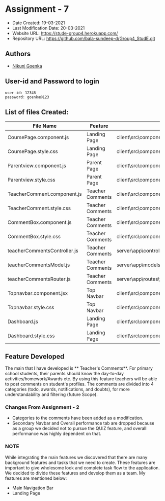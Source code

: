 # Assignment - 7

* Date Created: 19-03-2021
* Last Modification Date: 20-03-2021
* Website URL: https://stude-group4.herokuapp.com/
* Repository URL: https://github.com/bala-sundeep-d/Group4_StudE.git

## Authors
* [Nikunj Goenka](Nikunj.Goenka@dal.ca)

## User-id and Password to login
````
user-id: 12346
password: goenka@123
````

## List of files Created: </Title>
File Name  | Feature  |  File Path
------------- | ----------------------- | ------------- 
CoursePage.component.js | Landing Page  | client\src\components\coursePage\CoursePage.component.js 
CoursePage.style.css | Landing Page | client\src\components\coursePage\CoursePage.style.css 
Parentview.component.js | Parent Page | client\src\components\parentView\Parentview.component.js 
Parentview.style.css | Parent Page | client\src\components\parentView\Parentview.style.css 
TeacherComment.component.js | Teacher Comments | client\src\components\parentView\teacherComment\TeacherComment.component.js 
TeacherComment.style.css | Teacher Comments | client\src\components\parentView\teacherComment\TeacherComment.style.css
CommentBox.component.js | Teacher Comments | client\src\components\parentView\teacherComment\commentBox\CommentBox.component.js
CommentBox.style.css | Teacher Comments | client\src\components\parentView\teacherComment\commentBox\CommentBox.style.css
teacherCommentsController.js| Teacher Comments |server\app\controllers\teacherCommentsController.js
teacherCommentsModel.js| Teacher Comments |server\app\models\teacherCommentsModel.js
teacherCommentsRouter.js| Teacher Comments |server\app\routes\teacherCommentsRouter.js
Topnavbar.component.jsx| Top Navbar | client\src\components\topNavbar\Topnavbar.component.jsx
Topnavbar.style.css| Top Navbar | client\src\components\topNavbar\Topnavbar.style.css
Dashboard.js | Landing Page | client\src\components\dashboard\Dashboard.js
Dashboard.style.css | Landing Page | client\src\components\dashboard\Dashboard.style.css

## Feature Developed ##
The main that I have developed is ** Teacher's Comments**. For primary school students, their parents should know the day-to-day activities/homework/Awards etc. By using this feature teachers will be able to post comments on student's profiles. The comments are divided into 4 categories (todo, awards, notifications, and doubts), for more understandability and filtering (future Scope).

### Changes From Assignment - 2 ###
* Categories to the comments have been added as a modification.
* Secondary Navbar and Overall performance tab are dropped because as a group we decided not to pursue the QUIZ feature, and overall performance was highly dependent on that.


### NOTE ###
While integrating the main features we discovered that there are many background features and tasks that we need to create. These features are important to give wholesome look and complete task flow to the application. 
We decided to divide these features and develop them as a team. My features are mentioned below:
* Main Navigation Bar
* Landing Page
